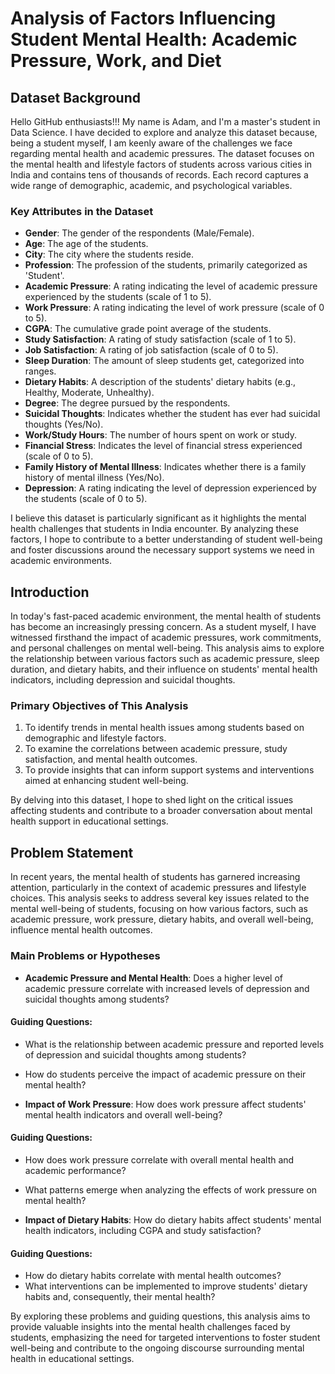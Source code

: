 # Analysis of Factors Influencing Student Mental Health: Academic Pressure, Work, and Diet

## Dataset Background

Hello GitHub enthusiasts!!! My name is Adam, and I'm a master's student in Data Science. I have decided to explore and analyze this dataset because, being a student myself, I am keenly aware of the challenges we face regarding mental health and academic pressures. The dataset focuses on the mental health and lifestyle factors of students across various cities in India and contains tens of thousands of records. Each record captures a wide range of demographic, academic, and psychological variables.

### Key Attributes in the Dataset

- **Gender**: The gender of the respondents (Male/Female).
- **Age**: The age of the students.
- **City**: The city where the students reside.
- **Profession**: The profession of the students, primarily categorized as 'Student'.
- **Academic Pressure**: A rating indicating the level of academic pressure experienced by the students (scale of 1 to 5).
- **Work Pressure**: A rating indicating the level of work pressure (scale of 0 to 5).
- **CGPA**: The cumulative grade point average of the students.
- **Study Satisfaction**: A rating of study satisfaction (scale of 1 to 5).
- **Job Satisfaction**: A rating of job satisfaction (scale of 0 to 5).
- **Sleep Duration**: The amount of sleep students get, categorized into ranges.
- **Dietary Habits**: A description of the students' dietary habits (e.g., Healthy, Moderate, Unhealthy).
- **Degree**: The degree pursued by the respondents.
- **Suicidal Thoughts**: Indicates whether the student has ever had suicidal thoughts (Yes/No).
- **Work/Study Hours**: The number of hours spent on work or study.
- **Financial Stress**: Indicates the level of financial stress experienced (scale of 0 to 5).
- **Family History of Mental Illness**: Indicates whether there is a family history of mental illness (Yes/No).
- **Depression**: A rating indicating the level of depression experienced by the students (scale of 0 to 5).

I believe this dataset is particularly significant as it highlights the mental health challenges that students in India encounter. By analyzing these factors, I hope to contribute to a better understanding of student well-being and foster discussions around the necessary support systems we need in academic environments.

## Introduction

In today's fast-paced academic environment, the mental health of students has become an increasingly pressing concern. As a student myself, I have witnessed firsthand the impact of academic pressures, work commitments, and personal challenges on mental well-being. This analysis aims to explore the relationship between various factors such as academic pressure, sleep duration, and dietary habits, and their influence on students' mental health indicators, including depression and suicidal thoughts.

### Primary Objectives of This Analysis

1. To identify trends in mental health issues among students based on demographic and lifestyle factors.
2. To examine the correlations between academic pressure, study satisfaction, and mental health outcomes.
3. To provide insights that can inform support systems and interventions aimed at enhancing student well-being.

By delving into this dataset, I hope to shed light on the critical issues affecting students and contribute to a broader conversation about mental health support in educational settings.

## Problem Statement

In recent years, the mental health of students has garnered increasing attention, particularly in the context of academic pressures and lifestyle choices. This analysis seeks to address several key issues related to the mental well-being of students, focusing on how various factors, such as academic pressure, work pressure, dietary habits, and overall well-being, influence mental health outcomes.

### Main Problems or Hypotheses

- **Academic Pressure and Mental Health**: Does a higher level of academic pressure correlate with increased levels of depression and suicidal thoughts among students?

#### Guiding Questions:
- What is the relationship between academic pressure and reported levels of depression and suicidal thoughts among students?
- How do students perceive the impact of academic pressure on their mental health?

- **Impact of Work Pressure**: How does work pressure affect students' mental health indicators and overall well-being?

#### Guiding Questions:
- How does work pressure correlate with overall mental health and academic performance?
- What patterns emerge when analyzing the effects of work pressure on mental health?

- **Impact of Dietary Habits**: How do dietary habits affect students' mental health indicators, including CGPA and study satisfaction?

#### Guiding Questions:
- How do dietary habits correlate with mental health outcomes?
- What interventions can be implemented to improve students' dietary habits and, consequently, their mental health?

By exploring these problems and guiding questions, this analysis aims to provide valuable insights into the mental health challenges faced by students, emphasizing the need for targeted interventions to foster student well-being and contribute to the ongoing discourse surrounding mental health in educational settings.
